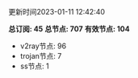 更新时间2023-01-11 12:42:40

**总订阅: 45**
**总节点: 707**
**有效节点: 104**
- v2ray节点: 96
- trojan节点: 7
- ss节点: 1
